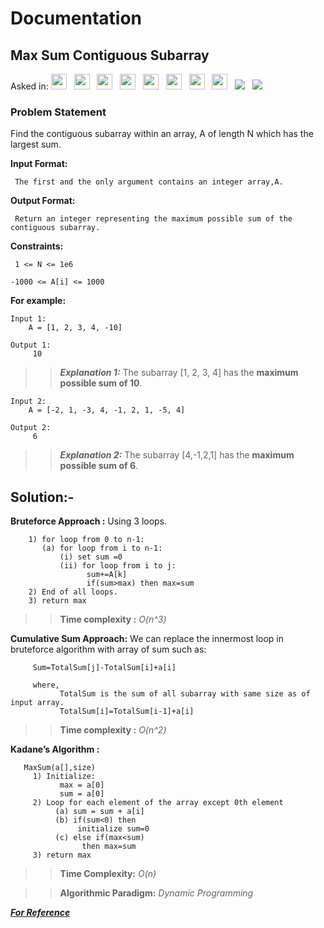 # Documentation

## **Max Sum Contiguous Subarray**

Asked in:  <a><img src= "https://img.shields.io/badge/-Goldman Sachs-orange" height="25">&nbsp;&nbsp;
<img src= "https://img.shields.io/badge/-Facebook-blue" height="25">&nbsp;&nbsp;
<img src= "https://img.shields.io/badge/-PayTm-skyblue" height="25">&nbsp;&nbsp;
<img src= "https://img.shields.io/badge/-Paypal-navy" height="25">&nbsp;&nbsp;
<img src= "https://img.shields.io/badge/-Yahoo-purple" height="25">&nbsp;&nbsp;
<img src= "https://img.shields.io/badge/-Microsoft-yellow" height="25">&nbsp;&nbsp;
<img src= "https://img.shields.io/badge/-LinkedIn-red" height="25">&nbsp;&nbsp;
<img src= "https://img.shields.io/badge/-Amazon-black" height="25">&nbsp;&nbsp;
<img src= "https://img.shields.io/badge/-InterviewBit-skyblue" >&nbsp;&nbsp;
<img src= "https://img.shields.io/badge/-CPP-red">&nbsp;&nbsp;


### Problem Statement 
Find the contiguous subarray within an array, A of length N which has the largest sum.


 **Input Format:**
   
     The first and the only argument contains an integer array,A.
 
 **Output Format:**
   
     Return an integer representing the maximum possible sum of the contiguous subarray.

**Constraints:**

     1 <= N <= 1e6

    -1000 <= A[i] <= 1000

**For example:**

    Input 1:
        A = [1, 2, 3, 4, -10]

    Output 1:
         10

>> ***Explanation 1:***
The subarray [1, 2, 3, 4] has the **maximum possible sum of 10**.

    Input 2:
        A = [-2, 1, -3, 4, -1, 2, 1, -5, 4]

    Output 2:
         6

>>***Explanation 2:***
 The subarray [4,-1,2,1] has the **maximum possible sum of 6**.
 
 
 
 ## Solution:-
 
**Bruteforce Approach :**  Using 3 loops.
        
        1) for loop from 0 to n-1:
           (a) for loop from i to n-1:
               (i) set sum =0
               (ii) for loop from i to j:
                     sum+=A[k]
                     if(sum>max) then max=sum
        2) End of all loops.
        3) return max
      
>>**Time complexity :** *O(n^3)*

**Cumulative Sum Approach:** 
We can replace the innermost loop in bruteforce algorithm with array of sum such as:
         
         Sum=TotalSum[j]-TotalSum[i]+a[i]
         
         where, 
               TotalSum is the sum of all subarray with same size as of input array.
               TotalSum[i]=TotalSum[i-1]+a[i]
               
>>**Time complexity :** *O(n^2)*         

**Kadane’s Algorithm :**
 
       MaxSum(a[],size)
         1) Initialize:
               max = a[0]
               sum = a[0]
         2) Loop for each element of the array except 0th element
              (a) sum = sum + a[i]
              (b) if(sum<0) then 
                   initialize sum=0
              (c) else if(max<sum)
                    then max=sum
         3) return max
         
>>**Time Complexity:** *O(n)* 


>>**Algorithmic Paradigm:** *Dynamic Programming*

***[For Reference](https://www.interviewbit.com/problems/max-sum-contiguous-subarray/)***
